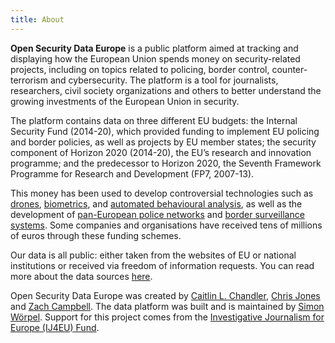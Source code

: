 ```yaml
---
title: About
---
```


**Open Security Data Europe** is a public platform aimed at tracking and
displaying how the European Union spends money on security-related projects,
including on topics related to  policing, border control, counter-terrorism and
cybersecurity. The platform is a tool for journalists, researchers, civil
society organizations and others to better understand the growing investments
of the European Union in security.

The platform contains data on three different EU budgets: the Internal Security
Fund (2014-20), which provided funding to implement EU policing and border
policies, as well as projects by EU member states; the security component of
Horizon 2020 (2014-20), the EU’s research and innovation programme; and the
predecessor to Horizon 2020, the Seventh Framework Programme for Research and
Development (FP7, 2007-13).

This money has been used to develop controversial technologies such as
[drones](/projects/BorderUAS-Semi-autonomous-border-surveillance-platform-combining-next-generation-unmanned-aerial-veh--168),
[biometrics](/projects/PROTECT-Pervasive-and-UseR-Focused-BiomeTrics-BordEr-ProjeCT), and
[automated behavioural analysis](/projects/P-REACT-Petty-cRiminality-diminution-through-sEarch-and-Analysis-in-multi-source-video-Capturing-and--121), as well as the development of
[pan-European police networks](/projects/ILEAnet-Innovation-by-Law-Enforcement-Agencies-networking) and
[border surveillance systems](/projects/EUROSUR-II-enhanced-operational-capability).
Some companies and organisations have received tens of millions of euros
through these funding schemes.

Our data is all public: either taken from the websites of EU or national
institutions or received via freedom of information requests. You can read more
about the data sources [here](/data).

Open Security Data Europe was created by
[Caitlin L.  Chandler](http://www.caitlinlchandler.com/),
[Chris Jones](https://cjwords.net/)
and [Zach Campbell](https://zachcampbell.net/).
The data platform was built and is maintained by
[Simon Wörpel](https://medienrevolte.de). Support for this project comes from the
[Investigative Journalism for Europe (IJ4EU) Fund](https://www.investigativejournalismforeu.net/).

